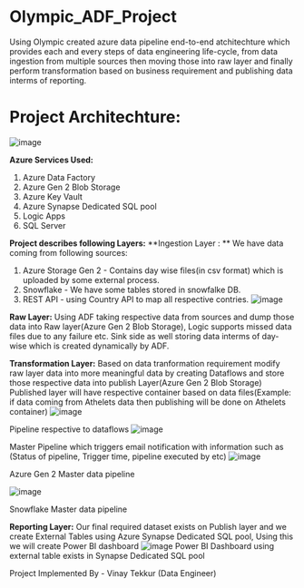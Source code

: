 # Olympic_ADF_Project
Using Olympic created azure data pipeline end-to-end atchitechture which provides each and every steps of data engineering life-cycle, from data ingestion from multiple sources then moving those into raw layer and finally perform transformation based on business requirement and publishing data interms of reporting.

# Project Architechture:
![image](https://github.com/vinaytekkur/Olympic_ADF_Project/assets/156997918/f82d5c13-189d-4579-a70c-ef551e3d2c25)

**Azure Services Used:**
1) Azure Data Factory
2) Azure Gen 2 Blob Storage
3) Azure Key Vault
4) Azure Synapse Dedicated SQL pool
5) Logic Apps
6) SQL Server

**Project describes following Layers:**
**Ingestion Layer : ** 
We have data coming from following sources:
1) Azure Storage Gen 2 - Contains day wise files(in csv format) which is uploaded by some external process.
2) Snowflake - We have some tables stored in snowfalke DB.
3) REST API - using Country API to map all respective contries.
![image](https://github.com/vinaytekkur/Olympic_ADF_Project/assets/156997918/5931b0ab-f429-469b-a8cc-54a8a12fdeb7)

**Raw Layer:**
         Using ADF taking respective data from sources and dump those data into Raw layer(Azure Gen 2 Blob Storage), Logic supports missed data files due to any failure etc.
Sink side as well storing data interms of day-wise which is created dynamically by ADF.

**Transformation Layer:**
                  Based on data tranformation requirement modify raw layer data into more meaningful data by creating Dataflows and store those respective data into publish Layer(Azure Gen 2 Blob Storage)
Published layer will have respective container based on data files(Example: if data coming from Athelets data then publishing will be done on Athelets container)
![image](https://github.com/vinaytekkur/Olympic_ADF_Project/assets/156997918/f4384cb9-a25a-45bb-be55-0e0dc4c88b4e)

Pipeline respective to dataflows
![image](https://github.com/vinaytekkur/Olympic_ADF_Project/assets/156997918/c02b8f1b-86f6-41b3-9f4b-353bf95c6179)


Master Pipeline which triggers email notification with information such as (Status of pipeline, Trigger time, pipeline executed by etc)
![image](https://github.com/vinaytekkur/Olympic_ADF_Project/assets/156997918/7fc1d797-4afa-49ca-a39f-475487b954a0)

 Azure Gen 2 Master data pipeline


![image](https://github.com/vinaytekkur/Olympic_ADF_Project/assets/156997918/dd6bc54a-a943-458d-9b71-c81c9044388e)

Snowflake Master data pipeline


**Reporting Layer:**
              Our final required dataset exists on Publish layer and we create External Tables using Azure Synapse Dedicated SQL pool, Using this we will create Power BI dashboard
![image](https://github.com/vinaytekkur/Olympic_ADF_Project/assets/156997918/118d4cb7-0bcc-46f8-8182-42cd32904cb7)
Power BI Dashboard using external table exists in Synapse Dedicated SQL pool

Project Implemented By - Vinay Tekkur (Data Engineer)
